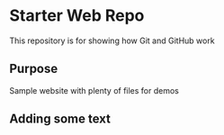 # Starter Web Repo

This repository is for showing how Git and GitHub work

## Purpose

Sample website with plenty of files for demos

## Adding some text